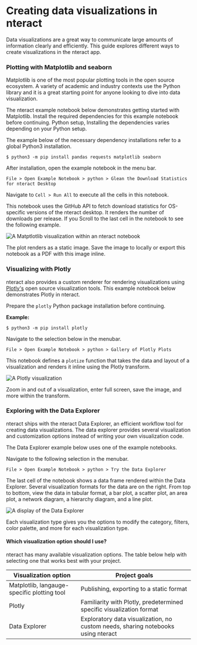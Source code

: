 # Creating data visualizations in nteract

Data visualizations are a great way to communicate large amounts of information clearly and efficiently. This guide explores different ways to create visualizations in the nteract app.

### Plotting with Matplotlib and seaborn

Matplotlib is one of the most popular plotting tools in the open source ecosystem. A variety of academic and industry contexts use the Python library and it is a great starting point for anyone looking to dive into data visualization.

The nteract example notebook below demonstrates getting started with Matplotlib.
Install the required dependencies for this example notebook before continuing. Python setup, Installing the dependencies varies depending on your Python setup.

The example below of the necessary dependency installations refer to a global Python3 installation.

```
$ python3 -m pip install pandas requests matplotlib seaborn
```

After installation, open the example notebook in the menu bar.

`File > Open Example Notebook > python > Glean the Download Statistics for nteract Desktop`

Navigate to `Cell > Run All` to execute all the cells in this notebook.

This notebook uses the GitHub API to fetch download statistics for OS-specific versions of the nteract desktop. It renders the number of downloads per release. If you Scroll to the last cell in the notebook to see the following example.

![A Matptlotlib visualization within an nteract notebook](https://cldup.com/M-dPmjYXgL.png)

The plot renders as a static image. Save the image to locally or export this notebook as a PDF with this image inline.

### Visualizing with Plotly

nteract also provides a custom renderer for rendering visualizations using [Plotly's](https://plot.ly/) open source visualization tools. This example notebook below demonstrates Plotly in nteract.

Prepare the `plotly` Python package installation before continuing.

**Example:**

```
$ python3 -m pip install plotly
```

Navigate to the selection below in the menubar.

`File > Open Example Notebook > python > Gallery of Plotly Plots`

This notebook defines a `plotize` function that takes the data and layout of a visualization and renders it inline using the Plotly transform.

![A Plotly visualization](https://cldup.com/dlhVzlypSi.png)

Zoom in and out of a visualization, enter full screen, save the image, and more within the transform.

### Exploring with the Data Explorer

nteract ships with the nteract Data Explorer, an efficient workflow tool for creating data visualizations. The data explorer provides several visualization and customization options instead of writing your own visualization code.

The Data Explorer example below uses one of the example notebooks. 

Navigate to the following selection in the menubar.

`File > Open Example Notebook > python > Try the Data Explorer`

The last cell of the notebook shows a data frame rendered within the Data Explorer. Several visualization formats for the data are on the right. From top to bottom, view the data in tabular format, a bar plot, a scatter plot, an area plot, a network diagram, a hierarchy diagram, and a line plot.

![A display of the Data Explorer](https://cldup.com/ZRhONURThl.png)

Each visualization type gives you the options to modify the category, filters, color palette, and more for each visualization type.

#### Which visualization option should I use?

nteract has many available visualization options. The table below help with selecting one that works best with your project.

| Visualization option | Project goals |
| ---- | ---- |
| Matplotlib, langauge-specific plotting tool | Publishing, exporting to a static format |
| Plotly | Familiarity with Plotly, predetermined specific visualization format |
| Data Explorer | Exploratory data visualization, no custom needs, sharing notebooks using nteract |
